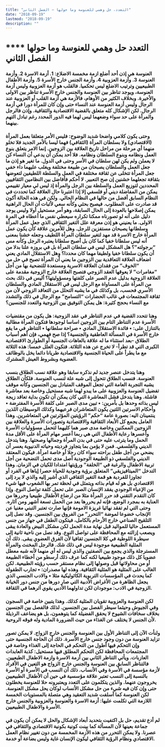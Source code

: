 ```yaml
---
title: "التعدد، حل وهمي للعنوسة وما حولها – الفصل الثاني"
date: "2018-09-19"
lastmod: "2018-09-19"
description: ""
---
```

# **** **التعدد حل وهمي للعنوسة وما حولها الفصل الثاني**

### العنوسة هي إذن أحد أضلع ازمة مخمسة الاضلاع: 1. أزمة الاسرة 2. وأزمة العنوسة 3. وأزمة العزوبية 4. وأزمة الجنس خارج الأسرة 5. وأزمة الأطفال الطبيعيين وترتيب الاضلع ليس تحكميا. فالقلب هو أزمة العزوبية وليس أزمة العنوسة، ويوجد تناظر بين العنوسة والجنس خارج الأسرة تناظر بين الاولى والأخيرة. وبخلاف الكثير من الأوهام، فالأزمة هي أزمة القلب أو العزوبية عند الرجال وليس أزمة العنوسة عند النساء حتى وإن كان للمرأة دورا في أزمة الرجال. لكن الإشكال كله متعلق بالقضية الاقتصادية والثقافية. وإذن فالرجل والمرأة على حد سواء وضعهما ليس لهما فيه الدور المحدد رغم تبادل التهم بينهما.

### وحتى يكون كلامي واضحا شديد الوضوح: فليس الأمر متعلقا بعمل المرأة (الاقتصادي) ولا بسلطان المرأة (الثقافي) فهما ليسا بالأمر الجديد فلا تخلو منهما أي مرحلة من مراحل تاريخ العلاقة بين الزوجين. إنما الامر يتعلق بنوع العمل ونظامه وبنوع السلطان ونظامه. فلا أحد يمكن أن يدعي أن النساء كن لا يعملن ولم يكن لهن سلطان في الأسر وحتى في الدول. ما تغير هو إذن ما جعل العمل والسلطان يصبحان من طبيعة مختلفة ويغلب عليهما داء خفي جعل المرأة تتخلى عن ثقافة مختلفة في العمل والسلطة اللطيفين لتعوضها بثقافة تجعلهما خشنين إن صح التعبير. لا أحكم فأفاضل بين النظامين الثقافيين المحددين لتوزيع العمل والسلطة بين الرجل والمرأة إذ ليس لي معيار تقييمي يمكن من المفاضلة ديني أو فلسفي إلا إذا اعتبرنا حال العلاقة كما تحددت في النظام السابق أفضل من حالها في النظام الحالي. ولكن في هذه الحالة أكون قد صادرت على المطلوب. فيصبح بحثي وكأنه سعي لأثبات أن الحال الراهنية يمكن إصلاحها بالعودة إلى الحال السابقة، وهو أمر مستحيل أولا وليس يوجد دليل على أنه لو تصورناه ممكنا تكراره سيعطي نفس ما أعطاه في المرة الاولى. ما يعنيني هو إذن معرفة علل التغير الثقافي الذي جعل عمل المرأة وسلطانها يصبحان مستفزين للرجل. وهل للأمرين علاقة كأن يكون عمل المرأة خارج الاسرة قد مهد لتغير سلطان المرأة اللطيف وجعله خشنا بمعنى أنه ليس سلطانا خفيا كما كان بل أصبح سلطانا يعتبره الرجل وكأنه مس “برجولته”؟ هل المشكل ليس في سلطان المرأة بل في بروزه علنا بدلا من أن يكون سلطانا خفيا ولطيفا مهما كان محددا؟ وهل الاستقلال المادي يعني اضعاف العلاقة التعاقدية بين الزوجين ما يعني أن المرأة تصبح في حل من “الخوف” من فقدان العلاقة الاسرية ومستعدة للتضحية بها من أجل “مغامرات” لا يعوقها العقد الزوجي فتصبح العلاقة خارج الزوجية مقدمة على العلاقة الزوجية بدليل عدم الصبر على كلفتها ومسؤوليتها؟ أليس في ذلك بحث من المرأة على المساواة مع الرجل ليس في الاستقلال المادي والسلطان الأسري فحسب، بل وكذلك في ما يشبه التحلل من التعاقد الزوجي لأن من ثقافة المجتمعات في غالب الحضارات “التسامح” مع الرجال في ذلك والتشدد مع النساء بحجج كثيرة: هل يمكن التوفيق بين الزوجية والتعدد للجنسين؟

### وهنا تتحدد القضية في عدم التناظر في عقد الزوجية: هل يكون من مقتضيات الأسرة عدم التناظر التام بين الزوجين اساسا لوجودها فتكون المرأة مطالبة بالتنازل على: • فائدة الاستقلال المادي • صراحة سلطانها • التناظر في ما يقع خارج الأسرة في المسألة العاطفية والجنسية؟ إذا صح فهمي، فإن أهم أسباب الطلاق -بعد استثناء ما له علاقة بالعاهات الجنسية أو الطوارئ الاقتصادية الكبرى التي قد تطرأ- لا تخرج عن هذه الثلاثة. فتكون العلل خمسا: هذه الثلاثة مع ما يطرأ على الحياة الجنسية والاقتصادية طريانا دائما يخل بالوظائف العضوية وبشروط العيش المشترك.

### وهنا يتدخل عنصر جديد لم نذكره سابقا وهو علاقة نسب الطلاق بنسب العنوسة. فنسب الطلاق تتحول إلى شبه علة لنسب العنوسة. فلكأن الطلاق يشبه التجربة العامة التي تجعل الموقف المتبادل بين الجنسين وكأنه موقف تفضيل العنوسة والعزوبية على ما يبدو لهما شبه مستحيل وخاصة بعد معاشرة فاشلة. وهنا يتدخل فشل المعاشرة التي كان يمكن أن تكون بداية تعاقد زيجة ليس بذاته وحدها بل بأمرين: • تبين مدى الصبر على كلفة الأسرة المفترضة • وأحكام الاسرتين اللتين يكون المتعاشران فرعيهما وكذلك الوسيطان اللذين ينتمينان اليه: بصورة عامة “حكم” الرؤيتين المؤثرتين في المتعاشرين. وهذا العامل يجمع كل الأبعاد الثقافية والاقتصادية وتصورات الأسرة والعلاقة بين الزوجين الممكنين وخاصة مدى صبر هما كليهما لتحمل مسؤوليات الأسرة وأعسرها رعاية الأطفال التي هي ربما أعسر مهام المرأة على الأقل مدة الحمل وما يترتب عليه حتى في بدن المرأة وجمالها وصحتها. وهنا يتدخل الديني والفلسفي. فمن لا يؤمن بما يتجاوز فرديته وحياته الدنيوية يعسر أن يضحي من أجل طفل براحته سواء كان رجلا أو خاصة امرأة. فيكون المعتقد الديني والفلسفي ذو الطبيعة الوجودية أصل مدى تحمل التضحية من أجل تربية الاطفال والرغبة في “الخلفة” ورؤيتها امتدادا للكيان في الزمان. وهذا التدخل “الميتافيزيقي” المتعلق برؤية وجودية للحياة حصرا إياها في الفرد أو تجاوزا للفردية هو قمة التغير الثقافي الذي أشير إليه والذي لا يرد إلى الاقتصادي بل هو له قيام بذاته ويتمثل في لحظة تمر بها الشعوب فيها شيء من الإعياء الوجودي يفقد الإنسان الصبر على تحمل كلفة تواصل النوع. وإذا كان التقدم التقني قد حرر المرأة مثلا من ارضاع الأطفال طبيعيا وحررها من العناية به بمجرد الوضع، فإنه لم يحررها بعد من الحمل تسعة أشهر ومن آثاره. وحتى التي لم تفقد نهائيا غريزة الامومة فإنها صارت تعتبر التبني مغنيا عن الإنجاب خضوعا لموضة “التحرر” من الفروق بين الجنسين. وقد نصل إلى التلقيح الصناعي خارج الأرحام بالكامل، فيتكون الطفل في جهاز من جنس المستعمل حاليا للمواليد قبل نهاية مدة الحمل لكن مشكل البيض والعادة يبقى ويصعب إزالته مع المحافظة على تواصل النوع. وقد نصل من ناحية ثانية إلى سيطرة اللوطية في كلا الجنسين ثقافيا لأن الفرق العضوي يبقى. ذلك أن المثلية الطبيعية موجودة ليس في ذلك شك. فالرجل المخنث والمرأة المسترجلة والذي يجمع بين الصفتين والذي ليس له أي منهما لأنه شبه معطل عضويا كل ذلك موجود طبيعيا لكنه كما عرف ذلك أرسطو من أخطاء الطبيعة أو من محاولاتها قبل وصولها إلى نظام مستقر حسب رؤيته الطبيعية. لكن الغالب على المثلية هو المثلية الثقافية. وهذه لها مصدران: • تجارب الطفولة كما يحدث في المؤسسات التربوية الكاثوليكية مثلا • والادب الجنسي الذي يجعل الظاهرة من الأغراض الأدبية التي صار دورها من جنس دور الخيانة الزوجية في الادب: موجودان لكن تداولهما الأدبي يقوي أثرهما في الثقافة.

### لكن العنوسة والعزوبية تقويان المثلية كذلك. وهذا يتبين خاصة في السجون وفي الجيوش وحيثما سيطر الفصل بين الجنسين. لذلك فالفصل بين الجنسين بخلاف سخافات الشيوخ لا يحقق الفضيلة كما يتوهمون، بل هو يضاعف الرذيلة لأن الجنس لا يختلف عن الغذاء من حيث الضرورة المادية وله فوقه الروحية.

### ولنأت الآن إلى التناظر الأول بين العنوسة والجنس خارج الزواج. لا يمكن تصور تزايد العنوسة من دون وجود جنس خارج الأسرة. ذلك أن الحاجة الجنسية حتى وإن التحكم فيها أطول من التحكم في الحاجة إلى الغذاء وخاصة في المجتمعات المحافظة لكن التحكم المطلق فيها مستحيل: كذبة العابدات العازبات. ويأتي التناظر الثاني بين أزمة الاسرة وازمة الاطفال الطبعيين. فالتناظر السابق بين العنوسة والجنس خارج الزواج هو التعين في الأفراد لأزمة مؤسسة في الأسرة وفي الأنساب. ذلك أن النسب في الأسرة أو الأسرة بالنسبة إلى النسب تعتبر علاقة مؤسسية في حين أن الأطفال الطبيعيين يخروجون عنهما. والذين يتكلمون على التعدد ويعتبرونه حلا للعنوسة يخطئون حتى وإن كان فيه شيء من حل مشكل الأنساب لوكان يحل مشكل العنوسة. لكن العنوسة كما أسلفت شديد التعقيد وهي متصلة بالمستويات الخمسة اللازمة التي تكلمت عليها: أزمة الاسرة والعنوسة والعزوبية والجنس خارج الأسرة والاطفال الطبيعيين.

### لم أدع تقديم، حل بل اكتفيت بتحديد أبعاد الإشكال والحل لا يمكن أن يكون في جماعة بعينها لأن المسألة كما بينت كونية بكونية الاقتصادي والثقافي في عصرنا. ولا يمكن التحرر من هذه الأزمة المخمسة من دون تغيير نظام العمل الاقتصادي ونظام الرؤية الثقافي ليكون الإنسان غاية وليس بضاعة أو خدمة.

###
